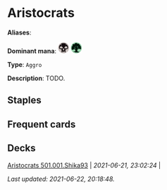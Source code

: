 # Aristocrats

**Aliases**: 

**Dominant mana**: <img src="../resources/images/mana/B.png" width="25"/> <img src="../resources/images/mana/G.png" width="25"/>

**Type**: `Aggro`

**Description**: TODO.

## **Staples**



## **Frequent cards**



## **Decks**

[Aristocrats 501.001.Shika93](https://deckstats.net/decks/78813/2119339-aristocrats-501-001) | *2021-06-21, 23:02:24* |   


*Last updated: 2021-06-22, 20:18:48.*

